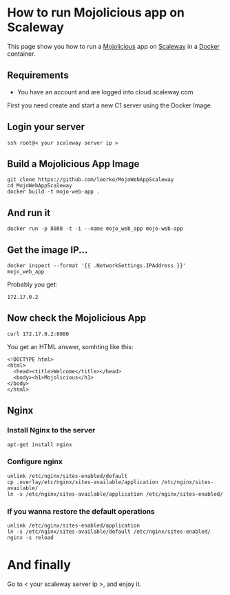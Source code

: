 # How to run Mojolicious app on Scaleway

This page show you how to run a [Mojolicious](http://mojolicious.org/) app on [Scaleway](https://www.scaleway.com/) in a [Docker](https://www.docker.com/) container.

## Requirements
 * You have an account and are logged into cloud.scaleway.com

First you need create and start a new C1 server using the Docker Image.

## Login your server
```
ssh root@< your scaleway server ip >
```
## Build a Mojolicious App Image
```
git clone https://github.com/loorko/MojoWebAppScaleway
cd MojoWebAppScaleway
docker build -t mojo-web-app .
```
## And run it
```
docker run -p 8080 -t -i --name mojo_web_app mojo-web-app
```
## Get the image IP...
```
docker inspect --format '{{ .NetworkSettings.IPAddress }}' mojo_web_app
```
Probably you get:
```
172.17.0.2
```
## Now check the Mojolicious App
```
curl 172.17.0.2:8080

```
You get an HTML answer, somhting like this:
```
<!DOCTYPE html>
<html>
  <head><title>Welcome</title></head>
  <body><h1>Mojolicious</h1>
</body>
</html>
```
## Nginx
### Install Nginx to the server
```
apt-get install nginx
```
### Configure nginx
```
unlink /etc/nginx/sites-enabled/default
cp .overlay/etc/nginx/sites-available/application /etc/nginx/sites-available/
ln -s /etc/nginx/sites-available/application /etc/nginx/sites-enabled/
```
### If you wanna restore the default operations
```
unlink /etc/nginx/sites-enabled/application
ln -s /etc/nginx/sites-available/default /etc/nginx/sites-enabled/
nginx -s reload
```
# And finally
Go to < your scaleway server ip >, and enjoy it.